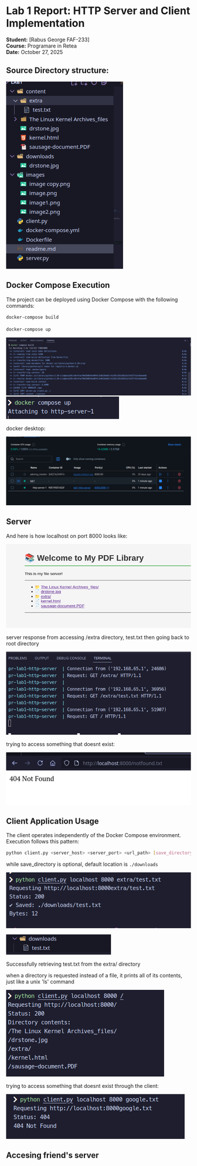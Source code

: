 # Lab 1 Report: HTTP Server and Client Implementation


**Student:** [Rabus George FAF-233]  
**Course:** Programare in Retea  
**Date:** October 27, 2025  

## Source Directory structure:
![alt text](images/image0.png)

## Docker Compose Execution

The project can be deployed using Docker Compose with the following commands:

```bash
docker-compose build

docker-compose up

```

![alt text](images/image.png)
![alt text](images/image1.png)

docker desktop:

![alt text](images/image2.png)

## Server 

And here is how localhost on port 8000 looks like:

![alt text](images/image3.png)

server response from accessing /extra directory, test.txt then going back to root directory

![alt text](images/image4.png)

trying to access something that doesnt exist:

![alt text](images/image5.png)


## Client Application Usage

The client operates independently of the Docker Compose environment. Execution follows this pattern:

```bash
python client.py <server_host> <server_port> <url_path> [save_directory]
```
while save_directory is optional, default location is `./downloads`

![alt text](images/image6.png)

![alt text](images/image7.png)

Successfully retrieving test.txt from the extra/ directory

when a directory is requested instead of a file, it prints all of its contents, just like a unix 'ls' command

![alt text](images/image8.png)

trying to access something that doesnt exist through the client:

![alt text](images/image9.png)

## Accesing friend's server


